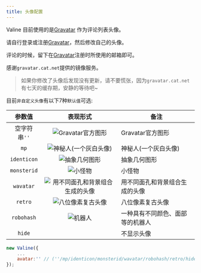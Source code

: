 ```yaml
---
title: 头像配置
---
```

Valine 目前使用的是[Gravatar][1] 作为评论列表头像。

请自行登录或注册[Gravatar][1]，然后修改自己的头像。

评论的时候，留下在[Gravatar][1]注册时所使用的邮箱即可。

感谢`gravatar.cat.net`提供的镜像服务。  

> 如果你修改了头像后发现没有更新，请不要慌张，因为`gravatar.cat.net` 有七天的缓存期，安静的等待吧~


目前`非自定义头像`有以下7种`默认值`可选:  

参数值|表现形式|备注
:-:|:-:|-
空字符串`''`|![Gravatar官方图形](//gravatar.loli.net/avatar/d41d8cd98f00b204e9800998ecf8427e?s=40)|Gravatar官方图形
`mp`|![神秘人(一个灰白头像)](//gravatar.loli.net/avatar/d41d8cd98f00b204e9800998ecf8427e?s=40&d=mp)|神秘人(一个灰白头像)
`identicon`|![抽象几何图形](//gravatar.loli.net/avatar/d41d8cd98f00b204e9800998ecf8427e?s=40&d=identicon)|抽象几何图形
`monsterid`|![小怪物](//gravatar.loli.net/avatar/d41d8cd98f00b204e9800998ecf8427e?s=40&d=monsterid)|小怪物
`wavatar`|![用不同面孔和背景组合生成的头像](//gravatar.loli.net/avatar/d41d8cd98f00b204e9800998ecf8427e?s=40&d=wavatar)|用不同面孔和背景组合生成的头像
`retro`|![八位像素复古头像](//gravatar.loli.net/avatar/d41d8cd98f00b204e9800998ecf8427e?s=40&d=retro)|八位像素复古头像
`robohash`|![机器人](//gravatar.loli.net/avatar/d41d8cd98f00b204e9800998ecf8427e?s=40&d=robohash)|一种具有不同颜色、面部等的机器人
`hide`|&nbsp;|不显示头像

```js
new Valine({
    ...
    avatar:'' // (''/mp/identicon/monsterid/wavatar/robohash/retro/hide)
});
```

[1]:http://cn.gravatar.org/
